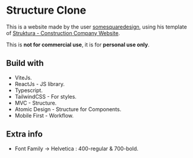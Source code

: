 # Structure Clone

This is a website made by the user [somesquaredesign](https://dribbble.com/somesquaredesign), using his template of [Struktura - Construction Company Website](https://dribbble.com/shots/22770476--Live-Struktura-Construction-Company-Website-Responsive).

This is **not for commercial use**, it is for **personal use only**.

## Build with

- ViteJs.
- ReactJs - JS library.
- Typescript.
- TailwindCSS - For styles.
- MVC - Structure.
- Atomic Design - Structure for Components.
- Mobile First - Workflow.

## Extra info

- Font Family -> Helvetica : 400-regular & 700-bold.

